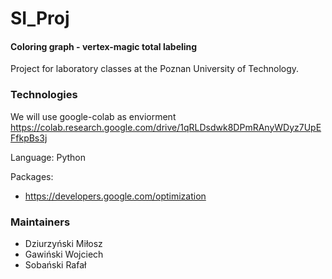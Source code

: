 # SI_Proj
#### Coloring graph - vertex-magic total labeling

Project for laboratory classes at the Poznan University of Technology. 

### __Technologies__

We will use google-colab as enviorment
https://colab.research.google.com/drive/1qRLDsdwk8DPmRAnyWDyz7UpEFfkpBs3j

Language: Python

Packages: 
* https://developers.google.com/optimization


### __Maintainers__
- Dziurzyński Miłosz
- Gawiński Wojciech
- Sobański Rafał


